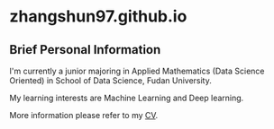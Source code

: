 # zhangshun97.github.io

## Brief Personal Information

I'm currently a junior majoring in Applied Mathematics (Data Science Oriented) in School of Data Science, Fudan University.

My learning interests are Machine Learning and Deep learning.

More information please refer to my [CV](http://zhangspdf1.oss-cn-hangzhou.aliyuncs.com/Shun%20Zhang%20CV2.pdf).
